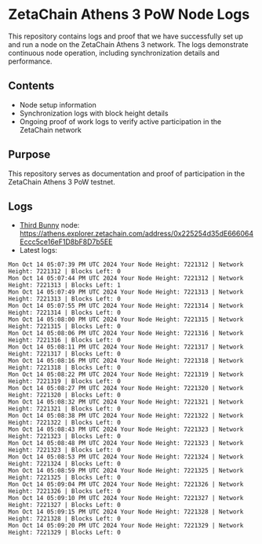 # ZetaChain Athens 3 PoW Node Logs
This repository contains logs and proof that we have successfully set up and run a node on the ZetaChain Athens 3 network. The logs demonstrate continuous node operation, including synchronization details and performance.

## Contents
- Node setup information
- Synchronization logs with block height details
- Ongoing proof of work logs to verify active participation in the ZetaChain network

## Purpose
This repository serves as documentation and proof of participation in the ZetaChain Athens 3 PoW testnet.

## Logs

- [Third Bunny](https://thirdbunny.xyz/) node: https://athens.explorer.zetachain.com/address/0x225254d35dE666064Eccc5ce16eF1D8bF8D7b5EE
- Latest logs:
```
Mon Oct 14 05:07:39 PM UTC 2024 Your Node Height: 7221312 | Network Height: 7221312 | Blocks Left: 0
Mon Oct 14 05:07:44 PM UTC 2024 Your Node Height: 7221312 | Network Height: 7221313 | Blocks Left: 1
Mon Oct 14 05:07:49 PM UTC 2024 Your Node Height: 7221313 | Network Height: 7221313 | Blocks Left: 0
Mon Oct 14 05:07:55 PM UTC 2024 Your Node Height: 7221314 | Network Height: 7221314 | Blocks Left: 0
Mon Oct 14 05:08:00 PM UTC 2024 Your Node Height: 7221315 | Network Height: 7221315 | Blocks Left: 0
Mon Oct 14 05:08:06 PM UTC 2024 Your Node Height: 7221316 | Network Height: 7221316 | Blocks Left: 0
Mon Oct 14 05:08:11 PM UTC 2024 Your Node Height: 7221317 | Network Height: 7221317 | Blocks Left: 0
Mon Oct 14 05:08:16 PM UTC 2024 Your Node Height: 7221318 | Network Height: 7221318 | Blocks Left: 0
Mon Oct 14 05:08:22 PM UTC 2024 Your Node Height: 7221319 | Network Height: 7221319 | Blocks Left: 0
Mon Oct 14 05:08:27 PM UTC 2024 Your Node Height: 7221320 | Network Height: 7221320 | Blocks Left: 0
Mon Oct 14 05:08:32 PM UTC 2024 Your Node Height: 7221321 | Network Height: 7221321 | Blocks Left: 0
Mon Oct 14 05:08:38 PM UTC 2024 Your Node Height: 7221322 | Network Height: 7221322 | Blocks Left: 0
Mon Oct 14 05:08:43 PM UTC 2024 Your Node Height: 7221323 | Network Height: 7221323 | Blocks Left: 0
Mon Oct 14 05:08:48 PM UTC 2024 Your Node Height: 7221323 | Network Height: 7221323 | Blocks Left: 0
Mon Oct 14 05:08:53 PM UTC 2024 Your Node Height: 7221324 | Network Height: 7221324 | Blocks Left: 0
Mon Oct 14 05:08:59 PM UTC 2024 Your Node Height: 7221325 | Network Height: 7221325 | Blocks Left: 0
Mon Oct 14 05:09:04 PM UTC 2024 Your Node Height: 7221326 | Network Height: 7221326 | Blocks Left: 0
Mon Oct 14 05:09:10 PM UTC 2024 Your Node Height: 7221327 | Network Height: 7221327 | Blocks Left: 0
Mon Oct 14 05:09:15 PM UTC 2024 Your Node Height: 7221328 | Network Height: 7221328 | Blocks Left: 0
Mon Oct 14 05:09:20 PM UTC 2024 Your Node Height: 7221329 | Network Height: 7221329 | Blocks Left: 0
```
